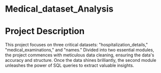 # Medical_dataset_Analysis
# Project Description
This project focuses on three critical datasets: "hospitalization_details," "medical_examinations," and "names." Divided into two essential modules, the project commences with meticulous data cleaning, ensuring the data's accuracy and structure. Once the data shines brilliantly, the second module unleashes the power of SQL queries to extract valuable insights.
